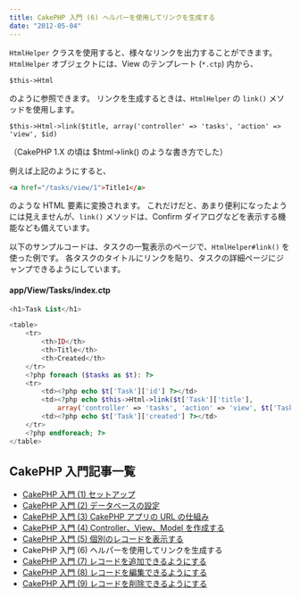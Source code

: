 ```yaml
---
title: CakePHP 入門 (6) ヘルパーを使用してリンクを生成する
date: "2012-05-04"
---
```


`HtmlHelper` クラスを使用すると、様々なリンクを出力することができます。
`HtmlHelper` オブジェクトには、View のテンプレート (`*.ctp`) 内から、

~~~
$this->Html
~~~

のように参照できます。
リンクを生成するときは、`HtmlHelper` の `link()` メソッドを使用します。

~~~
$this->Html->link($title, array('controller' => 'tasks', 'action' => 'view', $id)
~~~

（CakePHP 1.X の頃は $html->link() のような書き方でした）

例えば上記のようにすると、

~~~ html
<a href="/tasks/view/1">Title1</a>
~~~

のような HTML 要素に変換されます。
これだけだと、あまり便利になったようには見えませんが、`link()` メソッドは、Confirm ダイアログなどを表示する機能なども備えています。

以下のサンプルコードは、タスクの一覧表示のページで、`HtmlHelper#link()` を使った例です。
各タスクのタイトルにリンクを貼り、タスクの詳細ページにジャンプできるようにしています。

#### app/View/Tasks/index.ctp

~~~ php
<h1>Task List</h1>

<table>
    <tr>
        <th>ID</th>
        <th>Title</th>
        <th>Created</th>
    </tr>
    <?php foreach ($tasks as $t): ?>
    <tr>
        <td><?php echo $t['Task']['id'] ?></td>
        <td><?php echo $this->Html->link($t['Task']['title'],
            array('controller' => 'tasks', 'action' => 'view', $t['Task']['id'])) ?></td>
        <td><?php echo $t['Task']['created'] ?></td>
    </tr>
    <?php endforeach; ?>
</table>
~~~


CakePHP 入門記事一覧
----

- [CakePHP 入門 (1) セットアップ](./abc-1.html)
- [CakePHP 入門 (2) データベースの設定](./abc-2.html)
- [CakePHP 入門 (3) CakePHP アプリの URL の仕組み](./abc-3.html)
- [CakePHP 入門 (4) Controller、View、Model を作成する](./abc-4.html)
- [CakePHP 入門 (5) 個別のレコードを表示する](./abc-5.html)
- CakePHP 入門 (6) ヘルパーを使用してリンクを生成する
- [CakePHP 入門 (7) レコードを追加できるようにする](./abc-7.html)
- [CakePHP 入門 (8) レコードを編集できるようにする](./abc-8.html)
- [CakePHP 入門 (9) レコードを削除できるようにする](./abc-9.html)

